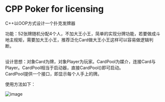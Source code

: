 # CPP Poker for licensing
 C++以OOP方式设计一个扑克发牌器
 
功能：52张牌随机分配4个人，不加大王小王，简单的实现分牌功能，若要做成斗地主规矩，需要加大王小王，推荐泛化Card做大王小王这样可以容易做逻辑判断。<br>
<br>

设计思想：对象Card为牌，对象Player为玩家。CardPool为媒介，连接Card与Player。CardPool相当于启动器，直接CardPool()即可启动。<br>CardPool提供一个接口，即显示每个人手上的牌。  

使用方法如下：  

![image](https://user-images.githubusercontent.com/78347791/202852197-cd238475-e66d-4735-84f9-e2acbdc9212b.png)

